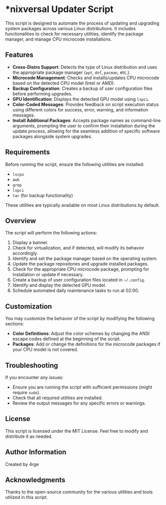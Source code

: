 # *nixversal Updater Script

This script is designed to automate the process of updating and upgrading system packages across various Linux distributions. It includes functionalities to check for necessary utilities, identify the package manager, and manage CPU microcode installations.

## Features

- **Cross-Distro Support**: Detects the type of Linux distribution and uses the appropriate package manager (`apt`, `dnf`, `pacman`, etc.).
- **Microcode Management**: Checks and installs/updates CPU microcode based on the detected CPU model (Intel or AMD).
- **Backup Configuration**: Creates a backup of user configuration files before performing upgrades.
- **GPU Identification**: Displays the detected GPU model using `lspci`.
- **Color-Coded Messages**: Provides feedback on script execution status using different colors for success, error, warning, and information messages.
-  **Install Additional Packages**: Accepts package names as command-line arguments, prompting the user to confirm their installation during the update process, allowing for the seamless addition of specific software packages alongside system upgrades.

## Requirements

Before running the script, ensure the following utilities are installed:

- `lscpu`
- `awk`
- `grep`
- `lspci`
- `tar` (for backup functionality)

These utilities are typically available on most Linux distributions by default.

## Overview

The script will perform the following actions:

1. Display a banner.
2. Check for virtualization, and if detected, will modify its behavior accordingly.
3. Identify and set the package manager based on the operating system.
4. Update the package repositories and upgrade installed packages.
5. Check for the appropriate CPU microcode package, prompting for installation or update if necessary.
6. Create a backup of user configuration files located in `~/.config`.
7. Identify and display the detected GPU model.
8. Schedule automated daily maintenance tasks to run at 02:00.

## Customization

You may customize the behavior of the script by modifying the following sections:

- **Color Definitions**: Adjust the color schemes by changing the ANSI escape codes defined at the beginning of the script.
- **Packages**: Add or change the definitions for the microcode packages if your CPU model is not covered.

## Troubleshooting

If you encounter any issues:

- Ensure you are running the script with sufficient permissions (might require `sudo`).
- Check that all required utilities are installed.
- Review the output messages for any specific errors or warnings.

## License

This script is licensed under the MIT License. Feel free to modify and distribute it as needed.

## Author Information

Created by 4rge

## Acknowledgments

Thanks to the open-source community for the various utilities and tools utilized in this script.
